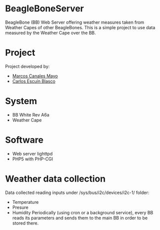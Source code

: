 # BeagleBoneServer
BeagleBone (BB) Web Server offering weather measures taken from Weather Capes of other BeagleBones.
This is a simple project to use data measured by the Weather Cape over the BB.

# Project
Project developed by:
* [Marcos Canales Mayo](https://github.com/MarcosCM)
* [Carlos Escuín Blasco](https://github.com/xarlieskin)

# System
* BB White Rev A6a
* Weather Cape
 
# Software
* Web server lighttpd
* PHP5 with PHP-CGI

# Weather data collection
Data collected reading inputs under /sys/bus/i2c/devices/i2c-1/ folder:
* Temperature
* Presure
* Humidity
Periodically (using cron or a background service), every BB reads its parameters and sends them to the main BB in order to be stored there.
